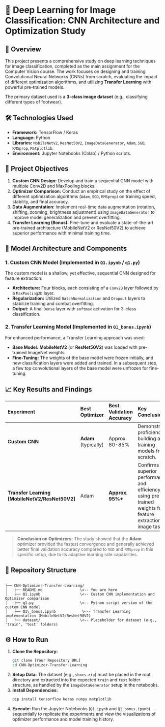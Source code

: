 # 🚀 Deep Learning for Image Classification: CNN Architecture and Optimization Study

## 📝 Overview
This project presents a comprehensive study on deep learning techniques for image classification, completed as the main assignment for the Computer Vision course. The work focuses on designing and training Convolutional Neural Networks (CNNs) from scratch, evaluating the impact of different optimization algorithms, and utilizing **Transfer Learning** with powerful pre-trained models.

The primary dataset used is a **3-class image dataset** (e.g., classifying different types of footwear).

## 🛠️ Technologies Used
* **Framework:** TensorFlow / Keras
* **Language:** Python
* **Libraries:** `MobileNetV2`, `ResNet50V2`, `ImageDataGenerator`, `Adam`, `SGD`, `RMSprop`, `Matplotlib`.
* **Environment:** Jupyter Notebooks (Colab) / Python scripts.

## 🎯 Project Objectives

1.  **Custom CNN Design:** Develop and train a sequential CNN model with multiple Conv2D and MaxPooling blocks.
2.  **Optimizer Comparison:** Conduct an empirical study on the effect of different optimization algorithms (`Adam`, `SGD`, `RMSprop`) on training speed, stability, and final accuracy.
3.  **Data Augmentation:** Implement real-time data augmentation (rotation, shifting, zooming, brightness adjustment) using `ImageDataGenerator` to improve model generalization and prevent overfitting.
4.  **Transfer Learning (Bonus):** Fine-tune and evaluate a state-of-the-art pre-trained architecture (MobileNetV2 or ResNet50V2) to achieve superior performance with minimal training time.

## 🧠 Model Architecture and Components

### 1. Custom CNN Model (Implemented in `Q1.ipynb` / `q1.py`)
The custom model is a shallow, yet effective, sequential CNN designed for feature extraction:
* **Architecture:** Four blocks, each consisting of a `Conv2D` layer followed by a `MaxPooling2D` layer.
* **Regularization:** Utilized `BatchNormalization` and `Dropout` layers to stabilize training and combat overfitting.
* **Output:** A final `Dense` layer with `softmax` activation for 3-class classification.

### 2. Transfer Learning Model (Implemented in `Q1_bonus.ipynb`)
For enhanced performance, a Transfer Learning approach was used:
* **Base Model:** **MobileNetV2** (or **ResNet50V2**) was loaded with pre-trained ImageNet weights.
* **Fine-Tuning:** The weights of the base model were frozen initially, and new classification layers were added and trained. In a subsequent step, a few top convolutional layers of the base model were unfrozen for fine-tuning.

## 📈 Key Results and Findings

| Experiment | Best Optimizer | Best Validation Accuracy | Key Conclusion |
| :--- | :--- | :--- | :--- |
| **Custom CNN** | **Adam** (typically) | Approx. 80-85% | Demonstrates proficiency in building and training models from scratch. |
| **Transfer Learning (MobileNetV2/ResNet50V2)** | Adam | **Approx. 95%+** | Confirms the superior performance and efficiency of using pre-trained weights for feature extraction in image tasks. |

> **Conclusion on Optimizers:** The study showed that the **Adam** optimizer provided the fastest convergence and generally achieved better final validation accuracy compared to `SGD` and `RMSprop` in this specific setup, due to its adaptive learning rate capabilities.

## 📂 Repository Structure

```

├── CNN-Optimizer-Transfer-Learning/
│   ├── README.md                 \<-- You are here
│   ├── Q1.ipynb                  \<-- Custom CNN implementation and Optimizer comparison
│   ├── q1.py                     \<-- Python script version of the custom CNN model
│   ├── Q1\_bonus.ipynb            \<-- Transfer Learning implementation (MobileNetV2/ResNet50V2)
│   └── dataset/                  \<-- Placeholder for dataset (e.g., 'train', 'test' folders)

````

## ⚙️ How to Run

1.  **Clone the Repository:**
    ```bash
    git clone [Your Repository URL]
    cd CNN-Optimizer-Transfer-Learning
    ```
2.  **Setup Data:** The dataset (e.g., `shoes.zip`) must be placed in the root directory and extracted into the expected `train` and `test` folder structure, as handled by the `ImageDataGenerator` setup in the notebooks.
3.  **Install Dependencies:**
    ```bash
    pip install tensorflow keras numpy matplotlib
    ```
4.  **Execute:** Run the Jupyter Notebooks (`Q1.ipynb` and `Q1_bonus.ipynb`) sequentially to replicate the experiments and view the visualizations of optimizer performance and model training history.
````

